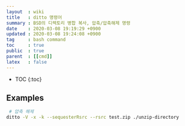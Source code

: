 ```yaml
---
layout  : wiki
title   : ditto 명령어
summary : BSD의 디렉토리 병합 복사, 압축/압축해제 명령
date    : 2020-03-08 19:19:29 +0900
updated : 2020-03-08 19:24:08 +0900
tag     : bash command
toc     : true
public  : true
parent  : [[cmd]]
latex   : false
---
```

* TOC
{:toc}

## Examples

```bash
 # 압축 해제
ditto -V -x -k --sequesterRsrc --rsrc test.zip ./unzip-directory
```
